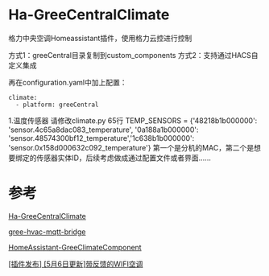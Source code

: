 # Ha-GreeCentralClimate
格力中央空调Homeassistant插件，使用格力云控进行控制

方式1：greeCentral目录复制到custom_components
方式2：支持通过HACS自定义集成

再在configuration.yaml中加上配置：
```
climate:
  - platform: greeCentral
```


1.温度传感器
请修改climate.py 65行
TEMP_SENSORS = {'48218b1b000000': 'sensor.4c65a8dac083_temperature', '0a188a1b000000': 'sensor.48574300bf12_temperature','1c638b1b000000': 'sensor.0x158d000632c092_temperature'}
第一个是分机的MAC，第二个是想要绑定的传感器实体ID，后续考虑做成通过配置文件或者界面……



# 参考
[Ha-GreeCentralClimate](https://github.com/xcy1231/Ha-GreeCentralClimate)

[gree-hvac-mqtt-bridge](https://github.com/arthurkrupa/gree-hvac-mqtt-bridge)

[HomeAssistant-GreeClimateComponent](https://github.com/RobHofmann/HomeAssistant-GreeClimateComponent)

[[插件发布] [5月6日更新]带反馈的WIFI空调](https://bbs.hassbian.com/forum.php?mod=viewthread&tid=3651)

